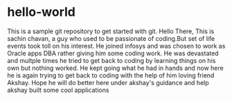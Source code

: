 # hello-world
This is a sample git repository to get started with git.
Hello There,
This is sachin chavan, a guy who used to be passionate of coding.But set of life events took toll on his interest. He joined infosys and was chosen to work as Oracle apps DBA rather giving him some coding work. He was devastated and multple times he tried to get back to coding by learning things on his own but nothing worked. He kept going what he had in hands and now here he is again trying to get back to coding with the help of him loving friend Akshay. Hope he will do better here under akshay's guidance and help akshay built some cool applications
